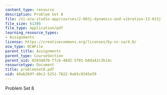 ```yaml
---
content_type: resource
description: Problem Set 8
file: /ol-ocw-studio-app/courses/2-003j-dynamics-and-vibration-13-013j-fall-2002/40ab2b9fd0c2525170229ab5c0345e59_problemset8.pdf
file_size: 61386
file_type: application/pdf
learning_resource_types:
- Assignments
license: https://creativecommons.org/licenses/by-nc-sa/4.0/
ocw_type: OCWFile
parent_title: Assignments
parent_type: CourseSection
parent_uid: 02034870-ffcb-48d2-5701-b8da42c3b14c
resourcetype: Document
title: problemset8.pdf
uid: 40ab2b9f-d0c2-5251-7022-9ab5c0345e59
---
```

Problem Set 8